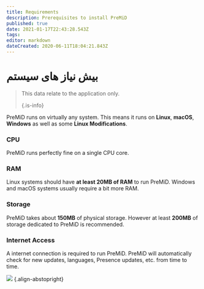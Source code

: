 ```yaml
---
title: Requirements
description: Prerequisites to install PreMiD
published: true
date: 2021-01-17T22:43:28.543Z
tags:
editor: markdown
dateCreated: 2020-06-11T18:04:21.843Z
---
```


# بیش نیاز های سیستم

> This data relate to the application only. 
> 
> {.is-info}

PreMiD runs on virtually any system. This means it runs on **Linux**, **macOS**, **Windows** as well as some **Linux Modifications**.

### CPU
PreMiD runs perfectly fine on a single CPU core.

### RAM
Linux systems should have **at least 20MB of RAM** to run PreMiD. Windows and macOS systems usually require a bit more RAM.

### Storage
PreMiD takes about **150MB** of physical storage. However at least **200MB** of storage dedicated to PreMiD is recommended.

### Internet Access
A internet connection is required to run PreMiD. PreMiD will automatically check for new updates, languages, Presence updates, etc. from time to time.

![](https://a.icons8.com/ViUXyjOj/f4tFww/svg.svg) {.align-abstopright}